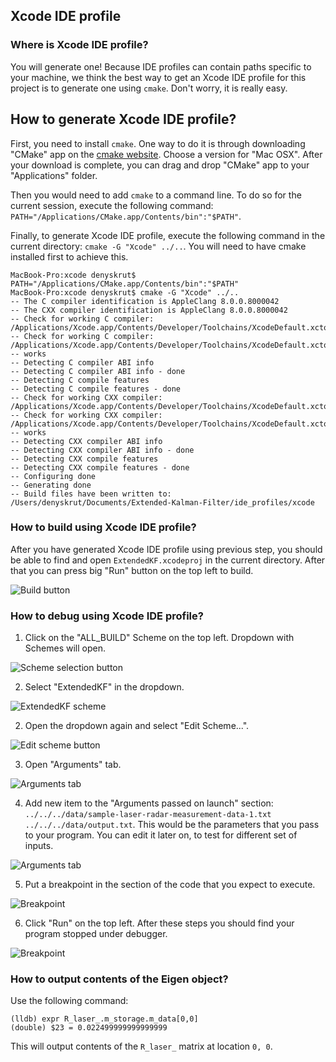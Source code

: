 ## Xcode IDE profile

### Where is Xcode IDE profile?

You will generate one! Because IDE profiles can contain paths specific to your machine, we think the best way to get an Xcode IDE profile for this project is to generate one using `cmake`. Don't worry, it is really easy.

## How to generate Xcode IDE profile?

First, you need to install `cmake`. One way to do it is through downloading "CMake" app on the [cmake website](https://cmake.org/download/). Choose a version for "Mac OSX". After your download is complete, you can drag and drop "CMake" app to your "Applications" folder.

Then you would need to add `cmake` to a command line. To do so for the current session, execute the following command: `PATH="/Applications/CMake.app/Contents/bin":"$PATH"`.

Finally, to generate Xcode IDE profile, execute the following command in the current directory: `cmake -G "Xcode" ../..`. You will need to have cmake installed first to achieve this.

```
MacBook-Pro:xcode denyskrut$ PATH="/Applications/CMake.app/Contents/bin":"$PATH"
MacBook-Pro:xcode denyskrut$ cmake -G "Xcode" ../..
-- The C compiler identification is AppleClang 8.0.0.8000042
-- The CXX compiler identification is AppleClang 8.0.0.8000042
-- Check for working C compiler: /Applications/Xcode.app/Contents/Developer/Toolchains/XcodeDefault.xctoolchain/usr/bin/clang
-- Check for working C compiler: /Applications/Xcode.app/Contents/Developer/Toolchains/XcodeDefault.xctoolchain/usr/bin/clang -- works
-- Detecting C compiler ABI info
-- Detecting C compiler ABI info - done
-- Detecting C compile features
-- Detecting C compile features - done
-- Check for working CXX compiler: /Applications/Xcode.app/Contents/Developer/Toolchains/XcodeDefault.xctoolchain/usr/bin/clang++
-- Check for working CXX compiler: /Applications/Xcode.app/Contents/Developer/Toolchains/XcodeDefault.xctoolchain/usr/bin/clang++ -- works
-- Detecting CXX compiler ABI info
-- Detecting CXX compiler ABI info - done
-- Detecting CXX compile features
-- Detecting CXX compile features - done
-- Configuring done
-- Generating done
-- Build files have been written to: /Users/denyskrut/Documents/Extended-Kalman-Filter/ide_profiles/xcode
```

### How to build using Xcode IDE profile?

After you have generated Xcode IDE profile using previous step, you should be able to find and open `ExtendedKF.xcodeproj` in the current directory. After that you can press big "Run" button on the top left to build.

![Build button](images/schemes_location.png)

### How to debug using Xcode IDE profile?

1. Click on the "ALL_BUILD" Scheme on the top left. Dropdown with Schemes will open.

![Scheme selection button](images/schemes_location.png)

2. Select "ExtendedKF" in the dropdown.

![ExtendedKF scheme](images/scheme_selection.png)

2. Open the dropdown again and select "Edit Scheme...".

![Edit scheme button](images/edit_scheme.png)

3. Open "Arguments" tab.

![Arguments tab](images/arguments_tab.png)

4. Add new item to the "Arguments passed on launch" section: `../../../data/sample-laser-radar-measurement-data-1.txt ../../../data/output.txt`. This would be the parameters that you pass to your program. You can edit it later on, to test for different set of inputs.

![Arguments tab](images/arguments_tab.png)

5. Put a breakpoint in the section of the code that you expect to execute.

![Breakpoint](images/arguments_tab.png)

6. Click "Run" on the top left. After these steps you should find your program stopped under debugger.

![Breakpoint](images/at_breakpoint.png)

### How to output contents of the Eigen object?

Use the following command:

```
(lldb) expr R_laser_.m_storage.m_data[0,0]
(double) $23 = 0.022499999999999999
```

This will output contents of the `R_laser_` matrix at location `0, 0`.
